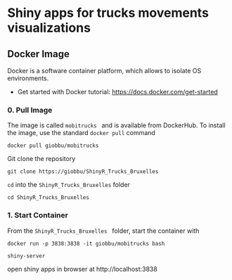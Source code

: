 # Shiny apps for trucks movements visualizations

## Docker Image
Docker is a software container platform, which allows to isolate OS environments. 

* Get started with Docker tutorial: https://docs.docker.com/get-started

### 0. Pull Image
The image is called ```mobitrucks ``` and is available from DockerHub.
To install the image, use the standard ```docker pull``` command 
```
docker pull giobbu/mobitrucks
```
Git clone the repository
```
git clone https://giobbu/ShinyR_Trucks_Bruxelles 
```
`cd` into the `ShinyR_Trucks_Bruxelles` folder
```
cd ShinyR_Trucks_Bruxelles
```
### 1. Start Container
From the ```ShinyR_Trucks_Bruxelles ``` folder, start the container with
```
docker run -p 3838:3838 -it giobbu/mobitrucks bash

```
```
shiny-server

```
open shiny apps in browser at http://localhost:3838 
